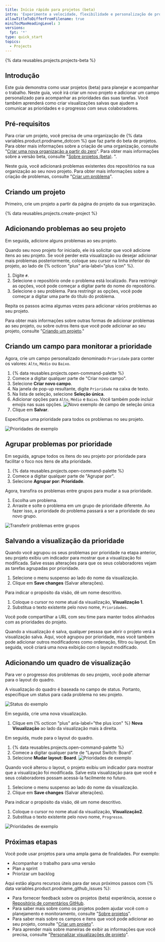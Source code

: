 ```yaml
---
title: Início rápido para projetos (beta)
intro: 'Experimente a velocidade, flexibilidade e personalização de projetos (beta) criando um projeto neste guia interativo.'
allowTitleToDifferFromFilename: true
miniTocMaxHeadingLevel: 3
versions:
  fpt: '*'
type: quick_start
topics:
  - Projects
---
```


{% data reusables.projects.projects-beta %}

## Introdução

Este guia demonstra como usar projetos (beta) para planejar e acompanhar o trabalho. Neste guia, você irá criar um novo projeto e adicionar um campo personalizado para acompanhar as prioridades das suas tarefas. Você também aprenderá como criar visualizações salvas que ajudem a comunicar as prioridades e o progresso com seus colaboradores.

## Pré-requisitos

Para criar um projeto, você precisa de uma organização de {% data variables.product.prodname_dotcom %} que faz parte do beta de projetos. Para obter mais informações sobre a criação de uma organização, consulte "[Criar uma nova organização a partir do zero](/organizations/collaborating-with-groups-in-organizations/creating-a-new-organization-from-scratch)". Para obter mais informações sobre a versão beta, consulte "[Sobre projetos (beta)](/issues/trying-out-the-new-projects-experience/about-projects). ".

Neste guia, você adicionará problemas existentes dos repositórios na sua organização ao seu novo projeto. Para obter mais informações sobre a criação de problemas, consulte "[Criar um problema](/issues/tracking-your-work-with-issues/creating-an-issue)".

## Criando um projeto

Primeiro, crie um projeto a partir da página do projeto da sua organização.

{% data reusables.projects.create-project %}

## Adicionando problemas ao seu projeto

Em seguida, adicione alguns problemas ao seu projeto.

Quando seu novo projeto for iniciado, ele irá solicitar que você adicione itens ao seu projeto. Se você perder esta visualização ou desejar adicionar mais problemas posteriormente, coloque seu cursor na linha inferior do projeto, ao lado de {% octicon "plus" aria-label="plus icon" %}.

1. Digite `#`.
2. Selecione o repositório onde o problema está localizado. Para restringir as opções, você pode começar a digitar parte do nome do repositório.
3. Selecione o seu problema. Para restringir as opções, você pode começar a digitar uma parte do título do problema.

Repita os passos acima algumas vezes para adicionar vários problemas ao seu projeto.

Para obter mais informações sobre outras formas de adicionar problemas ao seu projeto, ou sobre outros itens que você pode adicionar ao seu projeto, consulte "[Criando um projeto](/issues/trying-out-the-new-projects-experience/creating-a-project#adding-items-to-your-project)."

## Criando um campo para monitorar a prioridade

Agora, crie um campo personalizado denominado `Prioridade` para conter os valores: `Alto`, `Médio` ou `Baixo`.

1. {% data reusables.projects.open-command-palette %}
2. Comece a digitar qualquer parte de "Criar novo campo".
3. Selecione **Criar novo campo**.
4. Na janela de pop-up resultante, digite `Prioridade` na caixa de texto.
5. Na lista de seleção, selecione **Seleção única**.
6. Adicionar opções para `Alto`, `Médio` e `Baixo`. Você também pode incluir emojis nas suas opções. ![Novo exemplo de campo de seleção única](/assets/images/help/projects/new-single-select-field.png)
7. Clique em **Salvar**.

Especifique uma prioridade para todos os problemas no seu projeto.

![Prioridades de exemplo](/assets/images/help/projects/priority_example.png)

## Agrupar problemas por prioridade

Em seguida, agrupe todos os itens do seu projeto por prioridade para facilitar o foco nos itens de alta prioridade.

1. {% data reusables.projects.open-command-palette %}
2. Comece a digitar qualquer parte de "Agrupar por".
3. Selecione **Agrupar por: Prioridade**.

Agora, transfira os problemas entre grupos para mudar a sua prioridade.

1. Escolha um problema.
2. Arraste e solte o problema em um grupo de prioridade diferente. Ao fazer isso, a prioridade do problema passará a ser a prioridade do seu novo grupo.

![Transferir problemas entre grupos](/assets/images/help/projects/move_between_group.gif)

## Salvando a visualização da prioridade

Quando você agrupou os seus problemas por prioridade na etapa anterior, seu projeto exibiu um indicador para mostrar que a visualização foi modificada. Salve essas alterações para que os seus colaboradores vejam as tarefas agrupadas por prioridade.

1. Selecione o menu suspenso ao lado do nome da visualização.
2. Clique em **Save changes** (Salvar alterações).

Para indicar o propósito da visão, dê um nome descritivo.

1. Coloque o cursor no nome atual da visualização, **Visualização 1**.
2. Substitua o texto existente pelo novo nome, `Prioridades`.

Você pode compartilhar a URL com seu time para manter todos alinhados com as prioridades do projeto.

Quando a visualização é salva, qualquer pessoa que abrir o projeto verá a visualização salva. Aqui, você agrupou por prioridade, mas você também pode adicionar outros modificadores como ordenação, filtro ou layout. Em seguida, você criará uma nova exibição com o layout modificado.

## Adicionando um quadro de visualização

Para ver o progresso dos problemas do seu projeto, você pode alternar para o layout do quadro.

A visualização do quadro é baseada no campo de status. Portanto, especifique um status para cada problema no seu projeto.

![Status do exemplo](/assets/images/help/projects/status_example.png)

Em seguida, crie uma nova visualização.

1. Clique em {% octicon "plus" aria-label="the plus icon" %} **Nova Visualização** ao lado da visualização mais à direita.

Em seguida, mude para o layout do quadro.

1. {% data reusables.projects.open-command-palette %}
2. Comece a digitar qualquer parte de "Layout Switch: Board".
3. Selecione **Mudar layout: Board**. ![Prioridades de exemplo](/assets/images/help/projects/example_board.png)

Quando você alterou o layout, o projeto exibiu um indicador para mostrar que a visualização foi modificada. Salve esta visualização para que você e seus colaboradores possam acessá-la facilmente no futuro.

1. Selecione o menu suspenso ao lado do nome da visualização.
2. Clique em **Save changes** (Salvar alterações).

Para indicar o propósito da visão, dê um nome descritivo.

1. Coloque o cursor no nome atual da visualização, **Visualização2**.
2. Substitua o texto existente pelo novo nome, `Progresso`.

![Prioridades de exemplo](/assets/images/help/projects/project-view-switch.gif)

## Próximas etapas

Você pode usar projetos para uma ampla gama de finalidades. Por exemplo:

- Acompanhar o trabalho para uma versão
- Plan a sprint
- Priorizar um backlog

Aqui estão alguns recursos úteis para dar seus próximos passos com {% data variables.product.prodname_github_issues %}:

- Para fornecer feedback sobre os projetos (beta) experiência, acesse o [Repositório de comentários GitHub](https://github.com/github/feedback/discussions/categories/issues-feedback).
- Para saber mais sobre como os projetos podem ajudar você com o planejamento e monitoramento, consulte "[Sobre projetos](/issues/trying-out-the-new-projects-experience/about-projects)".
- Para saber mais sobre os campos e itens que você pode adicionar ao seu projeto, consulte "[Criar um projeto](/issues/trying-out-the-new-projects-experience/creating-a-project)".
- Para aprender mais sobre maneiras de exibir as informações que você precisa, consulte "[Personalizar visualizações de projeto](/issues/trying-out-the-new-projects-experience/customizing-your-project-views)".
